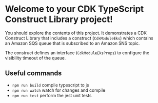 # Welcome to your CDK TypeScript Construct Library project!

You should explore the contents of this project. It demonstrates a CDK Construct Library that includes a construct (`CdkModuleEks`)
which contains an Amazon SQS queue that is subscribed to an Amazon SNS topic.

The construct defines an interface (`CdkModuleEksProps`) to configure the visibility timeout of the queue.

## Useful commands

 * `npm run build`   compile typescript to js
 * `npm run watch`   watch for changes and compile
 * `npm run test`    perform the jest unit tests
